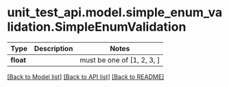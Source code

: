 # unit_test_api.model.simple_enum_validation.SimpleEnumValidation

Type | Description | Notes
------------- | ------------- | -------------
**float** |  |  must be one of [1, 2, 3, ]

[[Back to Model list]](../../README.md#documentation-for-models) [[Back to API list]](../../README.md#documentation-for-api-endpoints) [[Back to README]](../../README.md)

